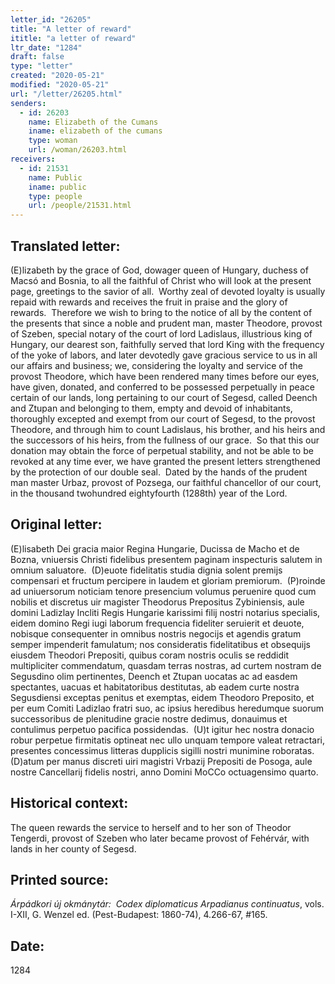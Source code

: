 ```yaml
---
letter_id: "26205"
title: "A letter of reward"
ititle: "a letter of reward"
ltr_date: "1284"
draft: false
type: "letter"
created: "2020-05-21"
modified: "2020-05-21"
url: "/letter/26205.html"
senders:
  - id: 26203
    name: Elizabeth of the Cumans
    iname: elizabeth of the cumans
    type: woman
    url: /woman/26203.html
receivers:
  - id: 21531
    name: Public
    iname: public
    type: people
    url: /people/21531.html
---
```

<h2> Translated letter:</h2><p>(E)lizabeth by the grace of God, dowager queen of Hungary, duchess of Macsó and Bosnia, to all the faithful of Christ who will look at the present page, greetings to the savior of all.&nbsp; Worthy zeal of devoted loyalty is usually repaid with rewards and receives the fruit in praise and the glory of rewards.&nbsp; Therefore we wish to bring to the notice of all by the content of the presents that since a noble and prudent man, master Theodore, provost of Szeben, special notary of the court of lord Ladislaus, illustrious king of Hungary, our dearest son, faithfully served that lord King with the frequency of the yoke of labors, and later devotedly gave gracious service to us in all our affairs and business; we, considering the loyalty and service of the provost Theodore, which have been rendered many times before our eyes, have given, donated, and conferred to be possessed perpetually in peace certain of our lands, long pertaining to our court of Segesd, called Deench and Ztupan and belonging to them, empty and devoid of inhabitants, thoroughly excepted and exempt from our court of Segesd, to the provost Theodore, and through him to count Ladislaus, his brother, and his heirs and the successors of his heirs, from the fullness of our grace.&nbsp; So that this our donation may obtain the force of perpetual stability, and not be able to be revoked at any time ever, we have granted the present letters strengthened by the protection of our double seal.&nbsp; Dated by the hands of the prudent man master Urbaz, provost of Pozsega, our faithful chancellor of our court, in the thousand twohundred eightyfourth (1288th) year of the Lord.</p><h2 class="mt-4"> Original letter:</h2><p>(E)lisabeth Dei gracia maior Regina Hungarie, Ducissa de Macho et de Bozna, vniuersis Christi fidelibus presentem paginam inspecturis salutem in omnium saluatore.&nbsp; (D)euote fidelitatis studia dignia solent premijs compensari et fructum percipere in laudem et gloriam premiorum.&nbsp; (P)roinde ad uniuersorum noticiam tenore presencium volumus peruenire quod cum nobilis et discretus uir magister Theodorus Prepositus Zybiniensis, aule domini Ladizlay Incliti Regis Hungarie karissimi filij nostri notarius specialis, eidem domino Regi iugi laborum frequencia fideliter seruierit et deuote, nobisque consequenter in omnibus nostris negocijs et agendis gratum semper impenderit famulatum; nos consideratis fidelitatibus et obsequijs eiusdem Theodori Prepositi, quibus coram nostris oculis se reddidit multipliciter commendatum, quasdam terras nostras, ad curtem nostram de Segusdino olim pertinentes, Deench et Ztupan uocatas ac ad easdem spectantes, uacuas et habitatoribus destitutas, ab eadem curte nostra Segusdiensi exceptas penitus et exemptas, eidem Theodoro Preposito, et per eum Comiti Ladizlao fratri suo, ac ipsius heredibus heredumque suorum successoribus de plenitudine gracie nostre dedimus, donauimus et contulimus perpetuo pacifica possidendas.&nbsp; (U)t igitur hec nostra donacio robur perpetue firmitatis optineat nec ullo unquam tempore valeat retractari, presentes concessimus litteras dupplicis sigilli nostri munimine roboratas.&nbsp; (D)atum per manus discreti uiri magistri Vrbazij Prepositi de Posoga, aule nostre Cancellarij fidelis nostri, anno Domini MoCCo octuagensimo quarto.</p><h2 class="mt-4"> Historical context:</h2><p>The queen rewards the service to herself and to her son of Theodor Tengerdi, provost of Szeben who later became provost of Fehérvár, with lands in her county of Segesd.</p><h2 class="mt-4"> Printed source:</h2><p><i>Árpádkori új okmánytár:&nbsp; Codex diplomaticus Arpadianus continuatus</i>, vols. I-XII, G. Wenzel ed. (Pest-Budapest: 1860-74), 4.266-67, #165.</p><h2 class="mt-4"> Date:</h2>1284